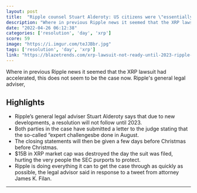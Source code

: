 ```yaml
---
layout: post
title:  "Ripple counsel Stuart Alderoty: US citizens were \"essentially the victims of a rug pull\" by the SEC."
description: "Where in previous Ripple news it seemed that the XRP lawsuit had accelerated, this does not seem to be the case now. Ripple's general legal adviser,"
date: "2022-04-26 06:12:38"
categories: ['resolution', 'day', 'xrp']
score: 59
image: "https://i.imgur.com/teJJBbr.jpg"
tags: ['resolution', 'day', 'xrp']
link: "https://blazetrends.com/xrp-lawsuit-not-ready-until-2023-ripple-lashes-out-at-sec/"
---
```


Where in previous Ripple news it seemed that the XRP lawsuit had accelerated, this does not seem to be the case now. Ripple's general legal adviser,

## Highlights

- Ripple’s general legal adviser Stuart Alderoty says that due to new developments, a resolution will not follow until 2023.
- Both parties in the case have submitted a letter to the judge stating that the so-called “expert challengesbe done in August.
- The closing statements will then be given a few days before Christmas before Christmas.
- $15B in XRP market cap was destroyed the day the suit was filed, hurting the very people the SEC purports to protect.
- Ripple is doing everything it can to get the case through as quickly as possible, the legal advisor said in response to a tweet from attorney James K. Filan.

---
